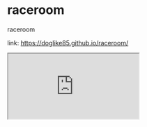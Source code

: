 # raceroom
raceroom

link: https://doglike85.github.io/raceroom/

<iframe src="http://127.0.0.1:8888/Overlay/SimHub+Leaderboard"></iframe>
